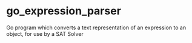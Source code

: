 # go_expression_parser
Go program which converts a text representation of an expression to an object, for use by a SAT Solver

